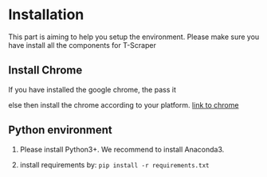 # Installation

This part is aiming to help you setup the environment. Please make sure you have install all the components for T-Scraper

## Install Chrome 
If you have installed the google chrome, the pass it

else then install the chrome according to your platform.
[link to chrome](https://www.google.com/chrome/)


## Python environment
1. Please install Python3+. We recommend to install Anaconda3.

2. install requirements by:
```pip install -r requirements.txt```

